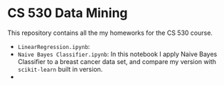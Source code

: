 # CS 530 Data Mining

This repository contains all the my homeworks for the CS 530 course.

* `LinearRegression.ipynb`: 
* `Naive Bayes Classifier.ipynb`: In this notebook I apply Naive Bayes Classifier to a breast cancer data set, and compare my version with `scikit-learn` built in version.
*
